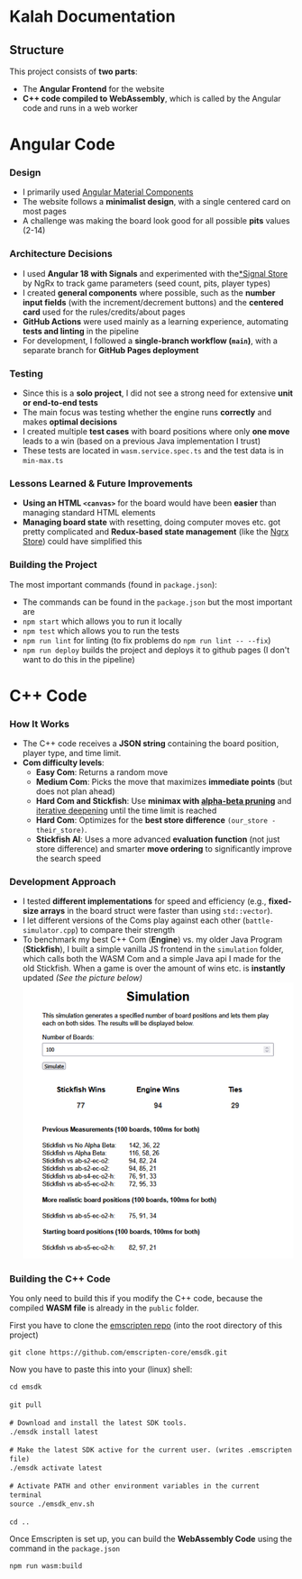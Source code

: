 # Kalah Documentation

## Structure
This project consists of **two parts**:
- The **Angular Frontend** for the website
- **C++ code compiled to WebAssembly**, which is called by the Angular code and runs in a web worker

# Angular Code

### **Design**
- I primarily used [Angular Material Components](https://material.angular.io/)
- The website follows a **minimalist design**, with a single centered card on most pages
- A challenge was making the board look good for all possible **pits** values (2-14)

### **Architecture Decisions**
- I used **Angular 18 with Signals** and experimented with the[*Signal Store](https://ngrx.io/guide/signals/signal-store) by NgRx to track game parameters (seed count, pits, player types)
- I created **general components** where possible, such as the **number input fields** (with the increment/decrement buttons) and the **centered card** used for the rules/credits/about pages
- **GitHub Actions** were used mainly as a learning experience, automating **tests and linting** in the pipeline
- For development, I followed a **single-branch workflow (`main`)**, with a separate branch for **GitHub Pages deployment**

### **Testing**
- Since this is a **solo project**, I did not see a strong need for extensive **unit or end-to-end tests**
- The main focus was testing whether the engine runs **correctly** and makes **optimal decisions**
- I created multiple **test cases** with board positions where only **one move** leads to a win (based on a previous Java implementation I trust)
- These tests are located in `wasm.service.spec.ts` and the test data is in `min-max.ts`

### **Lessons Learned & Future Improvements**
- **Using an HTML `<canvas>`** for the board would have been **easier** than managing standard HTML elements
- **Managing board state** with resetting, doing computer moves etc. got pretty complicated and **Redux-based state management** (like the [Ngrx Store](https://ngrx.io/guide/store)) could have simplified this 

### **Building the Project**
The most important commands (found in `package.json`):
- The commands can be found in the `package.json` but the most important are
- `npm start` which allows you to run it locally
- `npm test` which allows you to run the tests
- `npm run lint` for linting (to fix problems do `npm run lint -- --fix`)
- `npm run deploy` builds the project and deploys it to github pages (I don't want to do this in the pipeline)

# C++ Code

### **How It Works**
- The C++ code receives a **JSON string** containing the board position, player type, and time limit.
- **Com difficulty levels**:
  - **Easy Com**: Returns a random move
  - **Medium Com**: Picks the move that maximizes **immediate points** (but does not plan ahead)
  - **Hard Com and Stickfish**: Use **minimax with [alpha-beta pruning](https://en.wikipedia.org/wiki/Alpha%E2%80%93beta_pruning)** and [iterative deepening](https://en.wikipedia.org/wiki/Iterative_deepening_depth-first_search) until the time limit is reached
  - **Hard Com**: Optimizes for the **best store difference** `(our_store - their_store)`.
  - **Stickfish AI**: Uses a more advanced **evaluation function** (not just store difference) and smarter **move ordering** to significantly improve the search speed

### **Development Approach**
- I tested **different implementations** for speed and efficiency (e.g., **fixed-size arrays** in the board struct were faster than using `std::vector`).
- I  let different versions of the Coms play against each other (`battle-simulator.cpp`) to compare their strength
- To benchmark my best C++ Com (**Engine**) vs. my older Java Program (**Stickfish**), I built a simple vanilla JS frontend in the `simulation` folder, which calls both the WASM Com and a simple Java api I made for the old Stickfish. When a game is over the amount of wins etc. is **instantly** updated  _(See the picture below)_  
![image of simulation](assets/image.png)

### **Building the C++ Code**
You only need to build this if you modify the C++ code, because the compiled **WASM file** is already in the `public` folder.

First you have to clone the [emscripten repo](https://github.com/emscripten-core/emsdk) (into the root directory of this project)

```
git clone https://github.com/emscripten-core/emsdk.git
```

Now you have to paste this into your (linux) shell:
```
cd emsdk

git pull

# Download and install the latest SDK tools.
./emsdk install latest

# Make the latest SDK active for the current user. (writes .emscripten file)
./emsdk activate latest

# Activate PATH and other environment variables in the current terminal
source ./emsdk_env.sh

cd ..
```

Once Emscripten is set up, you can build the **WebAssembly Code** using the command in the `package.json`
```
npm run wasm:build
```